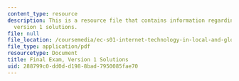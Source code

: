 ```yaml
---
content_type: resource
description: This is a resource file that contains information regarding final exam
  version 1 solutions.
file: null
file_location: /coursemedia/ec-s01-internet-technology-in-local-and-global-communities-spring-2005-summer-2005/288799c0dd0dd1988bad7950085fae70_MITEC_S01S05_final_solu.pdf
file_type: application/pdf
resourcetype: Document
title: Final Exam, Version 1 Solutions
uid: 288799c0-dd0d-d198-8bad-7950085fae70
---
```

